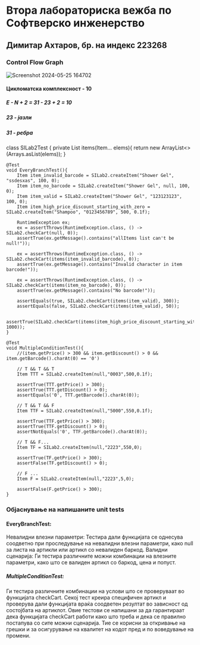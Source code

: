 # Втора лабораториска вежба по Софтверско инженерство
## Димитар Ахтаров, бр. на индекс 223268


### Control Flow Graph


![Screenshot 2024-05-25 164702](https://github.com/ditoelrey/SI_2024_lab2_223268/assets/138317237/c8ad0434-08bd-47ba-a5dd-226d24fb6137)


#### Цикломатска комплексност - 10

##### E - N + 2 = 31 - 23 + 2 = 10

##### 23 - јазли
##### 31 - ребра

class SILab2Test {
    private List<Item> items(Item... elems){
        return new ArrayList<>(Arrays.asList(elems));
    }

    @Test
    void EveryBranchTest(){
        Item item_invalid_barcode = SILab2.createItem("Shower Gel", "ssdesxas", 100, 0);
        Item item_no_barcode = SILab2.createItem("Shower Gel", null, 100, 0);
        Item item_valid = SILab2.createItem("Shower Gel", "123123123", 100, 0);
        Item item_high_price_discount_starting_with_zero = SILab2.createItem("Shampoo", "0123456789", 500, 0.1f);

        RuntimeException ex;
        ex = assertThrows(RuntimeException.class, () -> SILab2.checkCart(null, 0));
        assertTrue(ex.getMessage().contains("allItems list can't be null!"));

        ex = assertThrows(RuntimeException.class, () -> SILab2.checkCart(items(item_invalid_barcode), 0));
        assertTrue(ex.getMessage().contains("Invalid character in item barcode!"));

        ex = assertThrows(RuntimeException.class, () -> SILab2.checkCart(items(item_no_barcode), 0));
        assertTrue(ex.getMessage().contains("No barcode!"));

        assertEquals(true, SILab2.checkCart(items(item_valid), 300));
        assertEquals(false, SILab2.checkCart(items(item_valid), 50));

        assertTrue(SILab2.checkCart(items(item_high_price_discount_starting_with_zero), 1000));
    }

    @Test
    void MultipleConditionTest(){
        //(item.getPrice() > 300 && item.getDiscount() > 0 && item.getBarcode().charAt(0) == '0')

        // T && T && T
        Item TTT = SILab2.createItem(null,"0003",500,0.1f);

        assertTrue(TTT.getPrice() > 300);
        assertTrue(TTT.getDiscount() > 0);
        assertEquals('0', TTT.getBarcode().charAt(0));

        // T && T && F
        Item TTF = SILab2.createItem(null,"5000",550,0.1f);

        assertTrue(TTF.getPrice() > 300);
        assertTrue(TTF.getDiscount() > 0);
        assertNotEquals('0', TTF.getBarcode().charAt(0));

        // T && F...
        Item TF = SILab2.createItem(null,"2223",550,0);

        assertTrue(TF.getPrice() > 300);
        assertFalse(TF.getDiscount() > 0);

        // F ...
        Item F = SILab2.createItem(null,"2223",5,0);

        assertFalse(F.getPrice() > 300);
    }



### Објаснување на напишаните unit tests

#### EveryBranchTest:

Невалидни влезни параметри: Тестира дали функцијата се однесува соодветно при проследување на невалидни влезни параметри, како null за листа на артикли или артикл со невалиден баркод.
Валидни сценарија: Ги тестира различните можни комбинации на влезните параметри, како што се валиден артикл со баркод, цена и попуст.


##### MultipleConditionTest:

Ги тестира различните комбинации на услови што се проверуваат во функцијата checkCart. Секој тест креира специфичен артикл и проверува дали функцијата враќа соодветен резултат во зависност од состојбата на артиклот.
Овие тестови се напишани за да гарантираат дека функцијата checkCart работи како што треба и дека се правилно постапува со сите можни сценарија. Тие се корисни за откривање на грешки и за осигурување на квалитет на кодот пред и по воведување на промени.




